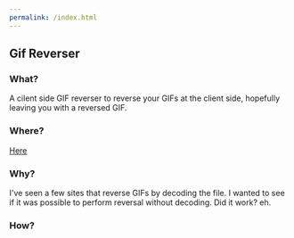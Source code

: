 ```yaml
---
permalink: /index.html
---
```

## Gif Reverser
### What?
A cilent side GIF reverser to reverse your GIFs at the client side, hopefully leaving you with a reversed GIF.

### Where?
[Here](https://dumbboi.github.io/GifReverser/)

### Why?
I've seen a few sites that reverse GIFs by decoding the file. I wanted to see if it was possible to perform reversal without decoding. Did it work? eh.

### How?

